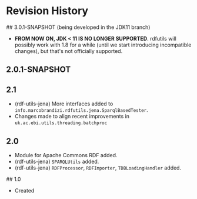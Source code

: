 # Revision History

## 3.0.1-SNAPSHOT (being developed in the JDK11 branch) 
  * **FROM NOW ON, JDK < 11 IS NO LONGER SUPPORTED**. rdfutils will possibly work with 1.8 for 
  a while (until we start introducing incompatible changes), but that's not officially supported.

## 2.0.1-SNAPSHOT

## 2.1
  * (rdf-utils-jena) More interfaces added to `info.marcobrandizi.rdfutils.jena.SparqlBasedTester`.
  * Changes made to align recent improvements in `uk.ac.ebi.utils.threading.batchproc`
   
## 2.0
  * Module for Apache Commons RDF added.
  * (rdf-utils-jena) `SPARQLUtils` added.
  * (rdf-utils-jena) `RDFProcessor`, `RDFImporter`, `TDBLoadingHandler` added.

## 1.0
  * Created